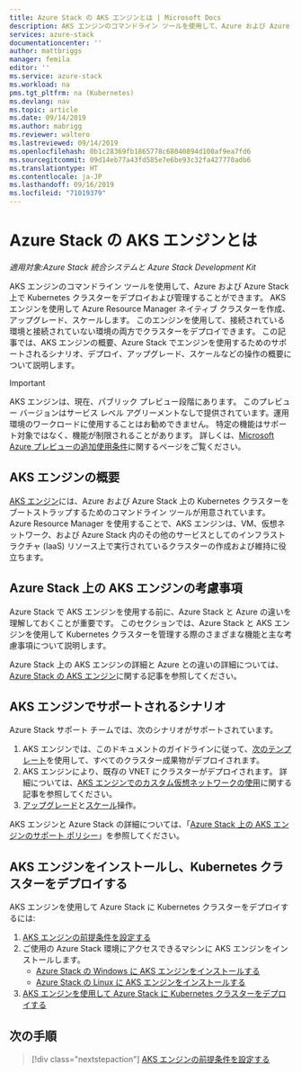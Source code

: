 ```yaml
---
title: Azure Stack の AKS エンジンとは | Microsoft Docs
description: AKS エンジンのコマンドライン ツールを使用して、Azure および Azure Stack 上で Kubernetes クラスターをデプロイおよび管理する方法を学習します。
services: azure-stack
documentationcenter: ''
author: mattbriggs
manager: femila
editor: ''
ms.service: azure-stack
ms.workload: na
pms.tgt_pltfrm: na (Kubernetes)
ms.devlang: nav
ms.topic: article
ms.date: 09/14/2019
ms.author: mabrigg
ms.reviewer: waltero
ms.lastreviewed: 09/14/2019
ms.openlocfilehash: 0b1c28369fb1865778c68040894d100af9ea7fd6
ms.sourcegitcommit: 09d14eb77a43fd585e7e6be93c32fa427770adb6
ms.translationtype: HT
ms.contentlocale: ja-JP
ms.lasthandoff: 09/16/2019
ms.locfileid: "71019379"
---
```

# <a name="what-is-the-aks-engine-on-azure-stack"></a>Azure Stack の AKS エンジンとは

*適用対象:Azure Stack 統合システムと Azure Stack Development Kit*

AKS エンジンのコマンドライン ツールを使用して、Azure および Azure Stack 上で Kubernetes クラスターをデプロイおよび管理することができます。 AKS エンジンを使用して Azure Resource Manager ネイティブ クラスターを作成、アップグレード、スケールします。 このエンジンを使用して、接続されている環境と接続されていない環境の両方でクラスターをデプロイできます。 この記事では、AKS エンジンの概要、Azure Stack でエンジンを使用するためのサポートされるシナリオ、デプロイ、アップグレード、スケールなどの操作の概要について説明します。

> [!IMPORTANT]
> AKS エンジンは、現在、パブリック プレビュー段階にあります。
> このプレビュー バージョンはサービス レベル アグリーメントなしで提供されています。運用環境のワークロードに使用することはお勧めできません。 特定の機能はサポート対象ではなく、機能が制限されることがあります。 詳しくは、[Microsoft Azure プレビューの追加使用条件](https://azure.microsoft.com/support/legal/preview-supplemental-terms/)に関するページをご覧ください。

## <a name="overview-of-the-aks-engine"></a>AKS エンジンの概要

[AKS エンジン](https://github.com/Azure/aks-engine)には、Azure および Azure Stack 上の Kubernetes クラスターをブートストラップするためのコマンドライン ツールが用意されています。 Azure Resource Manager を使用することで、AKS エンジンは、VM、仮想ネットワーク、および Azure Stack 内のその他のサービスとしてのインフラストラクチャ (IaaS) リソース上で実行されているクラスターの作成および維持に役立ちます。

## <a name="aks-engine-on-azure-stack-considerations"></a>Azure Stack 上の AKS エンジンの考慮事項

Azure Stack で AKS エンジンを使用する前に、Azure Stack と Azure の違いを理解しておくことが重要です。 このセクションでは、Azure Stack と AKS エンジンを使用して Kubernetes クラスターを管理する際のさまざまな機能と主な考慮事項について説明します。

Azure Stack 上の AKS エンジンの詳細と Azure との違いの詳細については、[Azure Stack の AKS エンジン](https://github.com/Azure/aks-engine/blob/master/docs/topics/azure-stack.md)に関する記事を参照してください。

## <a name="supported-scenarios-with-the-aks-engine"></a>AKS エンジンでサポートされるシナリオ

Azure Stack サポート チームでは、次のシナリオがサポートされています。

1.  AKS エンジンでは、このドキュメントのガイドラインに従って、[次のテンプレート](https://github.com/Azure/aks-engine/tree/master/examples/azure-stack)を使用して、すべてのクラスター成果物がデプロイされます。
2.  AKS エンジンにより、既存の VNET にクラスターがデプロイされます。 詳細については、[AKS エンジンでのカスタム仮想ネットワークの使用](https://github.com/Azure/aks-engine/blob/master/docs/tutorials/custom-vnet.md)に関する記事を参照してください。
3.  [アップグレード](azure-stack-kubernetes-aks-engine-upgrade.md)と[スケール](azure-stack-kubernetes-aks-engine-scale.md)操作。

AKS エンジンと Azure Stack の詳細については、「[Azure Stack 上の AKS エンジンのサポート ポリシー](azure-stack-kubernetes-ask-engine-support.md)」を参照してください。

## <a name="install-the-aks-engine-and-deploy-a-kubernetes-cluster"></a>AKS エンジンをインストールし、Kubernetes クラスターをデプロイする

AKS エンジンを使用して Azure Stack に Kubernetes クラスターをデプロイするには:

1. [AKS エンジンの前提条件を設定する](azure-stack-kubernetes-aks-engine-set-up.md)
2. ご使用の Azure Stack 環境にアクセスできるマシンに AKS エンジンをインストールします。
     - [Azure Stack の Windows に AKS エンジンをインストールする](azure-stack-kubernetes-aks-engine-deploy-windows.md)
     - [Azure Stack の Linux に AKS エンジンをインストールする](azure-stack-kubernetes-aks-engine-deploy-linux.md)
3. [AKS エンジンを使用して Azure Stack に Kubernetes クラスターをデプロイする](azure-stack-kubernetes-aks-engine-deploy-cluster.md)

## <a name="next-steps"></a>次の手順

> [!div class="nextstepaction"]
> [AKS エンジンの前提条件を設定する](azure-stack-kubernetes-aks-engine-set-up.md)
